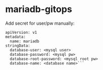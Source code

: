 # mariadb-gitops

Add secret for user/pw manually:
```kind: Secret
apiVersion: v1
metadata:
  name: mariadb
stringData:
  database-user: <mysql user>
  database-password: <mysql pw>
  database-root-password: <mysql root pw>
  database-name: <database name>```
